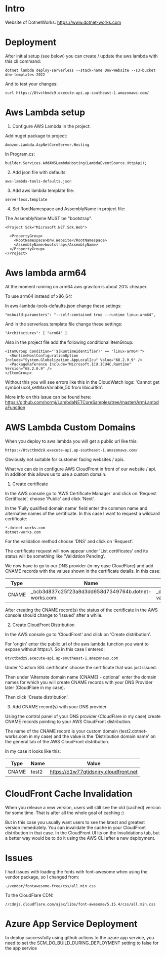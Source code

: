 # Intro

Website of DotnetWorks: https://www.dotnet-works.com

# Deployment

After initial setup (see below) you can create / update the aws lambda with this cli command:

```
dotnet lambda deploy-serverless --stack-name Dnw-Website --s3-bucket dnw-templates-2022
```

And to test your changes:

```
curl https://8tvctbmdz9.execute-api.ap-southeast-1.amazonaws.com/
```

# Aws Lambda setup

1. Configure AWS Lambda in the project:

Add nuget package to project:

```
Amazon.Lambda.AspNetCoreServer.Hosting
```

In Program.cs:

```
builder.Services.AddAWSLambdaHosting(LambdaEventSource.HttpApi);
```

2. Add json file with defaults:

```
aws-lambda-tools-defaults.json
```

3. Add aws lambda template file:

```
serverless.template
```

4. Set RootNamespace and AssemblyName in project file:

The AssemblyName MUST be "bootstrap".

```
<Project Sdk="Microsoft.NET.Sdk.Web">

  <PropertyGroup>
    <RootNamespace>Dnw.Website</RootNamespace>
    <AssemblyName>bootstrap</AssemblyName>
  </PropertyGroup>
</Project>
```

# Aws lambda arm64

At the moment running on arm64 aws graviton is about 20% cheaper.

To use arm64 instead of x86_64:

In aws-lambda-tools-defaults.json change these setings:

```
"msbuild-parameters": "--self-contained true --runtime linux-arm64",
```

And in the serverless.template file change these settings:

```
"Architectures": [ "arm64" ]
```

Also in the project file add the following conditional ItemGroup:

```
<ItemGroup Condition="'$(RuntimeIdentifier)' == 'linux-arm64'">
  <RuntimeHostConfigurationOption Include="System.Globalization.AppLocalIcu" Value="68.2.0.9" />
  <PackageReference Include="Microsoft.ICU.ICU4C.Runtime" Version="68.2.0.9" />
</ItemGroup>
```

Without this you will see errors like this in the CloudWatch logs: 'Cannot get symbol ucol_setMaxVariable_50 from libicui18n'.

More info on this issue can be found here: https://github.com/normj/LambdaNETCoreSamples/tree/master/ArmLambdaFunction

# AWS Lambda Custom Domains

When you deploy to aws lambda you will get a public url like this:

```
https://8tvctbmdz9.execute-api.ap-southeast-1.amazonaws.com/
```

Obviously not suitable for customer facing websites / apis. 

What we can do in configure AWS CloudFront in front of our website / api. In addition this allows us to use a custom domain. 

1. Create certificate

In the AWS console go to 'AWS Certificate Manager' and click on 'Request Certificate', choose 'Public' and click 'Next'.

In the 'Fully qualified domain name' field enter the common name and alternative names of the certificate. In this case I want to request a wildcard certificate:

```
*.dotnet-works.com
dotnet-works.com
```

For the validation method choose 'DNS' and click on 'Request'. 

The certificate request will now appear under 'List certificates' and its status will be something like 'Validation Pending'. 

We now have to go to our DNS provider (in my case CloudFlare) and add CNAME records with the values shown in the certificate details. In this case:

| Type  | Name                                                 | Value                                                              |
|-------|------------------------------------------------------|--------------------------------------------------------------------|
| CNAME | _bcb3d837c25f23a8d3dd658d7349764b.dotnet-works.com.  | _d0e9e8424667fa333921826ab771e188.rvctyfnwhz.acm-validations.aws.  |

After creating the CNAME record(s) the status of the certificate in the AWS console should change to 'Issued' after a while.

2. Create CloudFront Distribution

In the AWS console go to 'CloudFront' and click on 'Create distribution'.

For 'origin' enter the public url of the aws lambda function you want to expose without https://. So in this case I entered:

```
8tvctbmdz9.execute-api.ap-southeast-1.amazonaws.com
```

Under 'Custom SSL certificate' choose the certificate that was just issued.

Then under 'Alternate domain name (CNAME) - optional' enter the domain names for which you will create CNAME records with your DNS Provider later (CloudFlare in my case).

Then click 'Create distribution'.

3. Add CNAME record(s) with your DNS provider

Using the control panel of your DNS provider (CloudFlare in my case) create CNAME records pointing to your AWS CloudFront distribution.

The name of the CNAME record is your custom domain (test2.dotnet-works.com in my case) and the value is the 'Distribution domain name' on the general tab of the AWS CloudFront distribution.

In my case it looks like this:

| Type  | Name  | Value                                 |
|-------|-------|---------------------------------------|
| CNAME | test2 | https://d1w77qtjdsniry.cloudfront.net |

# CloudFront Cache Invalidation

When you release a new version, users will still see the old (cached) version for some time. That is after all the whole goal of caching :)

But in this case you usually want users to see the latest and greatest version immediately. You can invalidate the cache in your CloudFront distribution in that case. In the CloudFront UI its on the Invalidations tab, but a better way would be to do it using the AWS CLI after a new deployment. 

# Issues

I had issues with loading the fonts with font-awesome when using the vendor package, so I changed from:

```
~/vendor/fontawesome-free/css/all.min.css
```

To the CloudFlare CDN:

```
//cdnjs.cloudflare.com/ajax/libs/font-awesome/5.15.4/css/all.min.css
```

# Azure App Service Deployment

to deploy successfully using github actions to the azure app service, you need to set the
SCM_DO_BUILD_DURING_DEPLOYMENT setting to false for the app service  